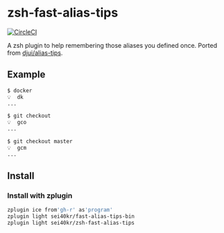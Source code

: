 # zsh-fast-alias-tips

[![CircleCI](https://circleci.com/gh/sei40kr/zsh-fast-alias-tips.svg?style=svg)](https://circleci.com/gh/sei40kr/zsh-fast-alias-tips)

A zsh plugin to help remembering those aliases you defined once.
Ported from [djui/alias-tips](https://github.com/djui/alias-tips).

## Example

```sh
$ docker
💡  dk
...

$ git checkout
💡  gco
...

$ git checkout master
💡  gcm
...
```

## Install

### Install with zplugin

```sh
zplugin ice from'gh-r' as'program'
zplugin light sei40kr/fast-alias-tips-bin
zplugin light sei40kr/zsh-fast-alias-tips
```
